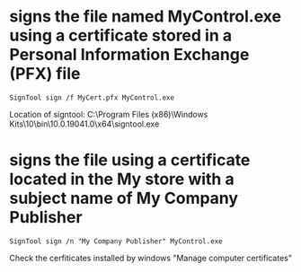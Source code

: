 # signs the file named MyControl.exe using a certificate stored in a Personal Information Exchange (PFX) file

    SignTool sign /f MyCert.pfx MyControl.exe

Location of signtool: C:\Program Files (x86)\Windows Kits\10\bin\10.0.19041.0\x64\signtool.exe


# signs the file using a certificate located in the My store with a subject name of My Company Publisher
    
    SignTool sign /n "My Company Publisher" MyControl.exe

Check the cerfiticates installed by windows "Manage computer certificates"

